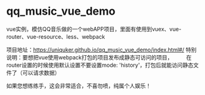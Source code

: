 # qq_music_vue_demo
vue实例，模仿QQ音乐做的一个webAPP项目，里面有使用到vuex、vue-router、vue-resource、less、webpack

项目地址：https://uniquker.github.io/qq_music_vue_demo/index.html#/
特别说明：要想把vue使用webpack打包的项目发布成静态可访问的项目，
         在router设置的时候使用默认设置不要设置mode: 'history'，打包后就能访问静态文件了（可以请求数据）


如果您想练练手，这会非常适合，不喜勿喷，纯属个人娱乐！
